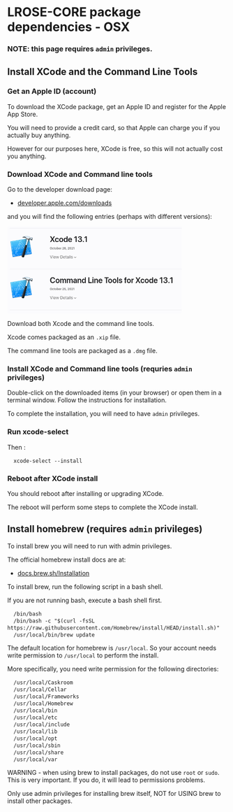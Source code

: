 # LROSE-CORE package dependencies - OSX

### NOTE: this page requires ```admin``` privileges.

## Install XCode and the Command Line Tools

### Get an Apple ID (account)

To download the XCode package, get an Apple ID and register for the Apple App Store.

You will need to provide a credit card, so that Apple can charge you if you actually buy anything.  

However for our purposes here, XCode is free, so this will not actually cost you anything.

### Download XCode and Command line tools

Go to the developer download page:

* [developer.apple.com/downloads](http://developer.apple.com/downloads)

and you will find the following entries (perhaps with different versions):

<img align="center" width="400" height="200" src="../images/xcode_download.png">

Download both Xcode and the command line tools.

Xcode comes packaged as an ```.xip``` file.

The command line tools are packaged as a ```.dmg``` file.

### Install XCode and Command line tools (requries ```admin``` privileges)

Double-click on the downloaded items (in your browser) or open them in a terminal window. Follow the instructions for installation.

To complete the installation, you will need to have ```admin``` privileges.

### Run xcode-select

Then :

```
  xcode-select --install
```

### Reboot after XCode install

You should reboot after installing or upgrading XCode.

The reboot will perform some steps to complete the XCode install.

## Install homebrew (requires ```admin``` privileges)

To install brew you will need to run with admin privileges.

The official homebrew install docs are at:

* [docs.brew.sh/Installation](https://docs.brew.sh/Installation)

To install brew, run the following script in a bash shell.

If you are not running bash, execute a bash shell first.

```
  /bin/bash
  /bin/bash -c "$(curl -fsSL https://raw.githubusercontent.com/Homebrew/install/HEAD/install.sh)"
  /usr/local/bin/brew update
```

The default location for homebrew is ```/usr/local```. So your account needs write permission
to ```/usr/local``` to perform the install.

More specifically, you need write permission for the following directories:

```
  /usr/local/Caskroom
  /usr/local/Cellar
  /usr/local/Frameworks
  /usr/local/Homebrew
  /usr/local/bin
  /usr/local/etc
  /usr/local/include
  /usr/local/lib
  /usr/local/opt
  /usr/local/sbin
  /usr/local/share
  /usr/local/var

```

WARNING - when using brew to install packages, do not use ```root``` or ```sudo```. This is very important. If you do, it will lead to permissions problems.

Only use admin privileges for installing brew itself, NOT for USING brew to install other packages.
